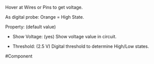 Hover at Wires or Pins to get voltage.

As digital probe: Orange = High State.


Property: (default value)

- Show Voltage: (yes)
   Show voltage value in circuit.

- Threshold: (2.5 V)
   Digital threshold to determine High/Low states.

#Component
